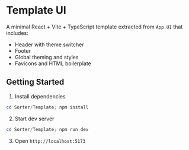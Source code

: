 # Template UI

A minimal React + Vite + TypeScript template extracted from `App.UI` that includes:

- Header with theme switcher
- Footer
- Global theming and styles
- Favicons and HTML boilerplate

## Getting Started

1. Install dependencies
```powershell
cd Sorter/Template; npm install
```

2. Start dev server
```powershell
cd Sorter/Template; npm run dev
```

3. Open `http://localhost:5173`


